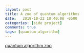 ```yaml
---
layout: post
title: A zoo of quantum algorithms
date:   2019-10-22 10:40:00 -0500
categories: [side project]
comments: true
tags: [quantum algorithm]
---
```




[quantum algorithm zoo](https://math.nist.gov/quantum/zoo/)
